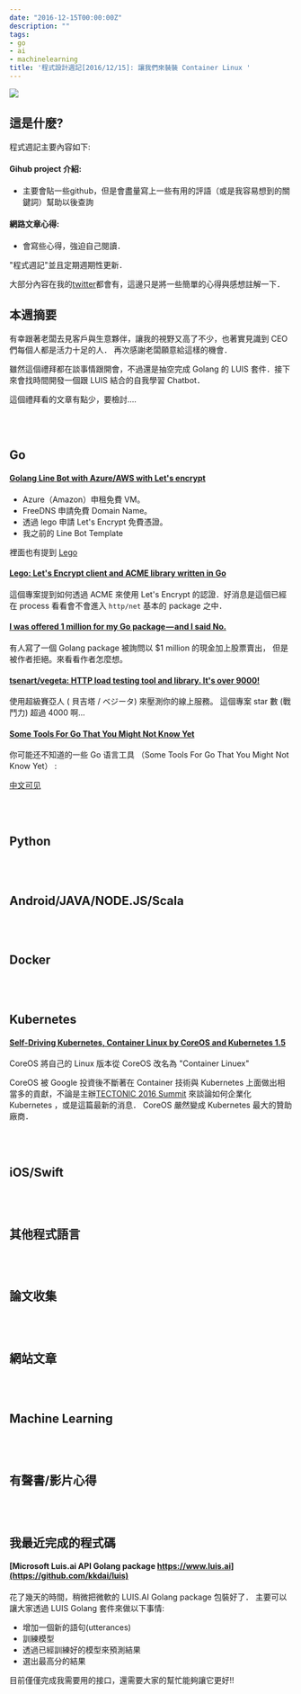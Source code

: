 ```yaml
---
date: "2016-12-15T00:00:00Z"
description: ""
tags:
- go
- ai
- machinelearning
title: '程式設計週記[2016/12/15]: 讓我們來裝裝 Container Linux '
---
```


![](https://coreos.com/assets/blog/2016-12-12-tectonic-self-driving/CoreOS%20kubernetes%20contributions%20in%202012-2016.png)

這是什麼?
-----

程式週記主要內容如下:

#### Gihub project 介紹:
- 主要會貼一些github，但是會盡量寫上一些有用的評語（或是我容易想到的關鍵詞）幫助以後查詢

#### 網路文章心得:
- 會寫些心得，強迫自己閱讀．

"程式週記"並且定期週期性更新．

大部分內容在我的[twitter](https://twitter.com/Evan_Lin)都會有，這邊只是將一些簡單的心得與感想註解一下．

本週摘要
-----

有幸跟著老闆去見客戶與生意夥伴，讓我的視野又高了不少，也著實見識到 CEO 們每個人都是活力十足的人． 再次感謝老闆願意給這樣的機會．

雖然這個禮拜都在談事情跟開會，不過還是抽空完成 Golang 的 LUIS 套件．接下來會找時間開發一個跟 LUIS 結合的自我學習 Chatbot．

這個禮拜看的文章有點少，要檢討....

<br><br>

Go
-----

#### [Golang Line Bot with Azure/AWS with Let's encrypt](https://www.evernote.com/shard/s91/sh/a47e242c-73da-4d67-94ed-b3912ca67582/886d7d20ae0e512b)

- Azure（Amazon）申租免費 VM。
- FreeDNS 申請免費 Domain Name。
- 透過 lego 申請 Let's Encrypt 免費憑證。
- 我之前的 Line Bot Template

裡面也有提到 [Lego](https://github.com/xenolf/lego)


#### [Lego: Let's Encrypt client and ACME library written in Go](https://github.com/xenolf/lego) 

這個專案提到如何透過 ACME 來使用 Let's Encrypt 的認證．好消息是這個已經在 process 看看會不會進入 `http/net` 基本的 package 之中．

#### [I was offered 1 million for my Go package — and I said No.](http://buff.ly/2gYloTJ)

有人寫了一個 Golang package 被詢問以 $1 million 的現金加上股票賣出， 但是被作者拒絕。來看看作者怎麼想。



#### [tsenart/vegeta: HTTP load testing tool and library. It's over 9000!](https://github.com/tsenart/vegeta)

使用超級賽亞人 ( 貝吉塔 / ベジータ) 來壓測你的線上服務。
這個專案 star 數 (戰鬥力) 超過 4000 啊...



#### [Some Tools For Go That You Might Not Know Yet](https://blog.gopheracademy.com/advent-2016/some-tools-for-go-that-you-might-not-know-yet/)

你可能还不知道的一些 Go 语言工具
（Some Tools For Go That You Might Not Know Yet） :

[中文可见](https://www.itlipeng.cn/?p=925)




<br><br>

Python
-----



<br><br>


Android/JAVA/NODE.JS/Scala
-----

<br><br>


Docker
-----

<br><br>

Kubernetes
-----

#### [Self-Driving Kubernetes, Container Linux by CoreOS and Kubernetes 1.5](https://coreos.com/blog/tectonic-self-driving.html#coreos-linux-is-now-container-linux)

CoreOS 將自己的 Linux 版本從 CoreOS 改名為 "Container Linuex"
 
CoreOS 被 Google 投資後不斷著在 Container 技術與 Kubernetes 上面做出相當多的貢獻，不論是主辦[TECTONIC 2016 Summit](https://tectonic.com/summit/#speakers) 來談論如何企業化 Kubernetes ，或是這篇最新的消息． CoreOS 嚴然變成 Kubernetes 最大的贊助廠商．

<br><br>

iOS/Swift
-----


<br><br>

其他程式語言
-----


<br><br>


論文收集
-----


<br><br>


網站文章
-----


<br><br>


Machine Learning
-----


<br><br>

有聲書/影片心得
-----

<br><br>

我最近完成的程式碼
-----

#### [Microsoft Luis.ai API Golang package https://www.luis.ai](https://github.com/kkdai/luis)

花了幾天的時間，稍微把微軟的 LUIS.AI Golang package 包裝好了．
主要可以讓大家透過 LUIS Golang 套件來做以下事情:

- 增加一個新的語句(utterances)
- 訓練模型
- 透過已經訓練好的模型來預測結果
- 選出最高分的結果

目前僅僅完成我需要用的接口，還需要大家的幫忙能夠讓它更好!!


<br><br>

